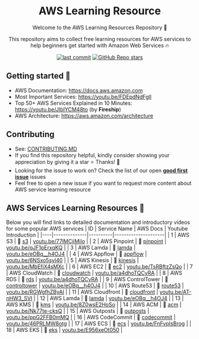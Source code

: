 <h1 align="center">AWS Learning Resource</h1>

<p align="center">Welcome to the AWS Learning Resources Repository 👋</p>
<p align="center">This repository aims to collect free learning resources for AWS services to help beginners get started with Amazon Web Services 🔥</p>

<p align="center">
<a href="https://img.shields.io/github/last-commit/tungbq/AWS-LearningResource/main"><img alt="last commit" src="https://img.shields.io/github/last-commit/tungbq/AWS-LearningResource/main" /></a>
<a href="https://github.com/tungbq/AWS-LearningResource/stargazers"><img alt="GitHub Repo stars" src="https://img.shields.io/github/stars/tungbq/AWS-LearningResource"/></a>
</p>

## Getting started 🚀

- AWS Documentation: https://docs.aws.amazon.com
- Most Important Services: https://youtu.be/FDEpdNdFglI
- Top 50+ AWS Services Explained in 10 Minutes: https://youtu.be/JIbIYCM48to (by **Fireship**)
- AWS Architecture: https://aws.amazon.com/architecture

## Contributing

- See: [CONTRIBUTING.MD](./CONTRIBUTING.md)
- If you find this repository helpful, kindly consider showing your appreciation by giving it a star ⭐ Thanks! 💖
- Looking for the issue to work on? Check the list of our open [**good first issue**](https://github.com/tungbq/AWS-LearningResource/labels/good%20first%20issue) issues
- Feel free to open a new issue if you want to request more content about AWS service learning resource

## AWS Services Learning Resources 📘
Below you will find links to detailed documentation and introductory videos for some popular AWS services
| ID | Service Name | AWS Docs | Youtube Introduction |
|----|--------------|----------|---------------------|
| 1 | AWS S3 | 📖 [s3](https://docs.aws.amazon.com/s3) | [youtu.be/77lMCiiMilo](https://youtu.be/77lMCiiMilo) |
| 2 | AWS Pinpoint | 📖 [pinpoint](https://aws.amazon.com/pinpoint/) | [youtu.be/qJF1pErxqKQ](https://youtu.be/qJF1pErxqKQ) |
| 3 | AWS Lamda | 📖 [lamda](https://docs.aws.amazon.com/lambda/index.html) | [youtu.be/eOBq__h4OJ4](https://youtu.be/eOBq__h4OJ4) |
| 4 | AWS Appflow | 📖 [appflow](https://docs.aws.amazon.com/appflow/index.html) | [youtu.be/6NSxo5syl40](https://youtu.be/6NSxo5syl40) |
| 5 | AWS Kinesis | 📖 [kinesis](https://docs.aws.amazon.com/kinesis/index.html) | [youtu.be/MbEfiX4sMXc](https://youtu.be/MbEfiX4sMXc) |
| 6 | AWS EC2 | 📖 [ec2](https://docs.aws.amazon.com/ec2/) | [youtu.be/TsRBftzZsQo](https://youtu.be/TsRBftzZsQo) |
| 7 | AWS CloudWatch | 📖 [cloudwatch](https://docs.aws.amazon.com/cloudwatch/) | [youtu.be/a4dhoTQCyRA](https://youtu.be/a4dhoTQCyRA) |
| 8 | AWS RDS | 📖 [rds](https://docs.aws.amazon.com/rds) | [youtu.be/a4dhoTQCyRA](https://youtu.be/a4dhoTQCyRA) |
| 9 | AWS ControlTower  | 📖 [controltower](https://docs.aws.amazon.com/controltower) | [youtu.be/eOBq__h4OJ4](https://youtu.be/eOBq__h4OJ4) |
| 10 | AWS Route53 | 📖 [route53](https://docs.aws.amazon.com/route53) | [youtu.be/RGWgfhZByAI](https://youtu.be/RGWgfhZByAI) |
| 11 | AWS Cloudfront | 📖 [cloudfront](https://docs.aws.amazon.com/cloudfront) | [youtu.be/AT-nHW3_SVI](https://youtu.be/AT-nHW3_SVI) |
| 12 | AWS Lamda | 📖 [lamda](https://docs.aws.amazon.com/lambda/index.html) | [youtu.be/eOBq__h4OJ4](https://youtu.be/eOBq__h4OJ4) |
| 13 | AWS KMS | 📖 [kms](https://docs.aws.amazon.com/kms) | [youtu.be/8Z0wsE2HoSo](https://youtu.be/8Z0wsE2HoSo) |
| 14 | AWS ACM | 📖 [acm](https://docs.aws.amazon.com/acm) | [youtu.be/Nk77te-cksQ](https://youtu.be/Nk77te-cksQ) |
| 15 | AWS Outposts | 📖 [outposts](https://docs.aws.amazon.com/outposts/index.html) | [youtu.be/ppG2FFB0mMQ](https://youtu.be/ppG2FFB0mMQ) |
| 16 | AWS CodeCommit | 📖 [codecommit](https://docs.aws.amazon.com/codecommit) | [youtu.be/46PRLMW8otg](https://youtu.be/46PRLMW8otg) |
| 17 | AWS ECS | 📖 [ecs](https://docs.aws.amazon.com/ecs/) | [youtu.be/FnFvpIsBrog](https://youtu.be/FnFvpIsBrog) |
| 18 | AWS EKS | 📖 [eks](https://docs.aws.amazon.com/eks/) | [youtu.be/E956xeOt050](https://youtu.be/E956xeOt050) |

